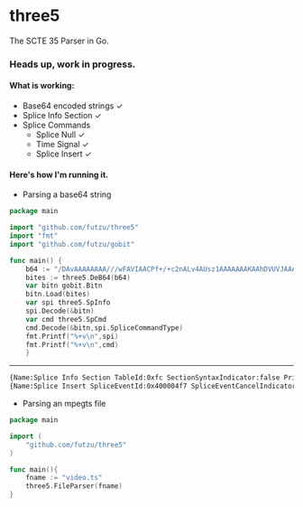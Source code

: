 # three5
The SCTE 35 Parser in Go.
### Heads up, work in progress.

#### What is working:
* Base64 encoded strings ✓
 * Splice Info Section 	 ✓
 * Splice Commands 
    * Splice Null     	 ✓
    * Time Signal     	 ✓
    * Splice Insert   	 ✓
    
#### Here's how I'm running it.
 * Parsing a base64 string
```go
package main

import "github.com/futzu/three5"
import "fmt"
import "github.com/futzu/gobit"

func main() {
	b64 := "/DAvAAAAAAAA///wFAVIAACPf+/+c2nALv4AUsz1AAAAAAAKAAhDVUVJAAABNWLbowo="
	bites := three5.DeB64(b64)
	var bitn gobit.Bitn
	bitn.Load(bites)
	var spi three5.SpInfo
	spi.Decode(&bitn)
	var cmd three5.SpCmd
	cmd.Decode(&bitn,spi.SpliceCommandType)
	fmt.Printf("%+v\n",spi)
	fmt.Printf("%+v\n",cmd)
	}
```  
---

```sh
{Name:Splice Info Section TableId:0xfc SectionSyntaxIndicator:false Private:false Reserved:0x3 SectionLength:42 ProtocolVersion:0 EncryptedPacket:false EncryptionAlgorithm:0 PtsAdjustment:0 CwIndex:0xff Tier:0xfff SpliceCommandLength:15 SpliceCommandType:5}
{Name:Splice Insert SpliceEventId:0x400004f7 SpliceEventCancelIndicator:false OutOfNetworkIndicator:false ProgramSpliceFlag:true DurationFlag:false BreakAutoReturn:false BreakDuration:0 SpliceImmediateFlag:false TimeSpecifiedFlag:true PTS:23696.827655555557 ComponentCount:0 Components:[] UniqueProgramId:1 AvailNum:12 AvailExpected:255 Identifier:0}

```

 * Parsing an mpegts file 
```go
package main

import (
	"github.com/futzu/three5"
)

func main(){
    fname := "video.ts" 
    three5.FileParser(fname)
}   
```
